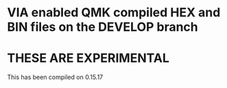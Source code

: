 # VIA enabled QMK compiled HEX and BIN files on the DEVELOP branch

# THESE ARE EXPERIMENTAL 

 This has been compiled on 0.15.17
